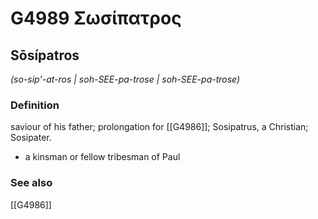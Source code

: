 # G4989 Σωσίπατρος

## Sōsípatros

_(so-sip'-at-ros | soh-SEE-pa-trose | soh-SEE-pa-trose)_

### Definition

saviour of his father; prolongation for [[G4986]]; Sosipatrus, a Christian; Sosipater.

- a kinsman or fellow tribesman of Paul

### See also

[[G4986]]


